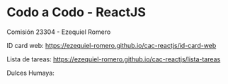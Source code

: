 # Codo a Codo - ReactJS
Comisión 23304 - Ezequiel Romero

ID card web:
https://ezequiel-romero.github.io/cac-reactjs/id-card-web

Lista de tareas:
https://ezequiel-romero.github.io/cac-reactjs/lista-tareas

Dulces Humaya:
